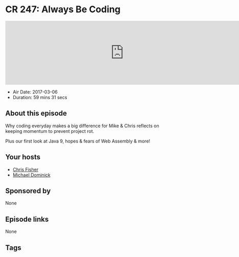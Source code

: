 # CR 247: Always Be Coding

<iframe src="https://player.fireside.fm/v2/MLf2ZzhC+_YqD13c3?theme=dark" width="740" height="200" frameborder="0" scrolling="no"></iframe>

* Air Date: 2017-03-06
* Duration: 59 mins 31 secs

## About this episode

Why coding everyday makes a big difference for Mike & Chris reflects on keeping momentum to prevent project rot.

Plus our first look at Java 9, hopes & fears of Web Assembly & more!

## Your hosts
* [Chris Fisher](https://coder.show/hosts/chrislas)
* [Michael Dominick](https://coder.show/hosts/michael)

## Sponsored by

None



## Episode links

None



## Tags


